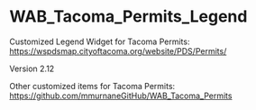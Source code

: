 # WAB_Tacoma_Permits_Legend
Customized Legend Widget for Tacoma Permits: https://wspdsmap.cityoftacoma.org/website/PDS/Permits/

Version 2.12

Other customized items for Tacoma Permits: https://github.com/mmurnaneGitHub/WAB_Tacoma_Permits


